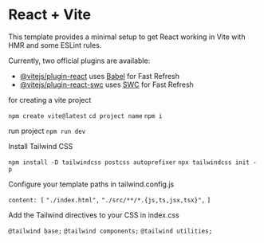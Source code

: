 # React + Vite

This template provides a minimal setup to get React working in Vite with HMR and some ESLint rules.

Currently, two official plugins are available:

- [@vitejs/plugin-react](https://github.com/vitejs/vite-plugin-react/blob/main/packages/plugin-react/README.md) uses [Babel](https://babeljs.io/) for Fast Refresh
- [@vitejs/plugin-react-swc](https://github.com/vitejs/vite-plugin-react-swc) uses [SWC](https://swc.rs/) for Fast Refresh

for creating a vite project

`npm create vite@latest`
`cd project name`
`npm i`

run project
`npm run dev`

Install Tailwind CSS

`npm install -D tailwindcss postcss autoprefixer`
`npx tailwindcss init -p`

Configure your template paths in tailwind.config.js

  `content: [`
    `"./index.html",`
    `"./src/**/*.{js,ts,jsx,tsx}",`
  `]`

  Add the Tailwind directives to your CSS in index.css

`@tailwind base;`
`@tailwind components;`
`@tailwind utilities;`